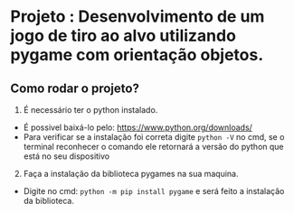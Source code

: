 # Projeto : Desenvolvimento de um jogo de tiro ao alvo utilizando pygame com orientação objetos.

## Como rodar o projeto?
1. É necessário ter o python instalado.
-  É possivel baixá-lo pelo: https://www.python.org/downloads/
- Para verificar se a instalação foi correta digite `python -V` no cmd, se o terminal reconhecer o comando ele retornará a versão do python que está no seu dispositivo
2. Faça a instalação da biblioteca pygames na sua maquina.
- Digite no cmd: `python -m pip install pygame` e será feito a instalação da biblioteca.
